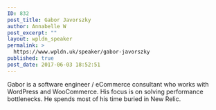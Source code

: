 ```yaml
---
ID: 832
post_title: Gabor Javorszky
author: Annabelle W
post_excerpt: ""
layout: wpldn_speaker
permalink: >
  https://www.wpldn.uk/speaker/gabor-javorszky
published: true
post_date: 2017-06-03 18:52:51
---
```

Gabor is a software engineer / eCommerce consultant who works with WordPress and WooCommerce. His focus is on solving performance bottlenecks. He spends most of his time buried in New Relic.